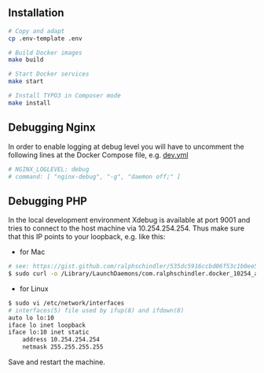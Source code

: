 ## Installation
```bash
# Copy and adapt
cp .env-template .env

# Build Docker images
make build

# Start Docker services
make start

# Install TYPO3 in Composer mode
make install
```

## Debugging Nginx
In order to enable logging at debug level you will have to uncomment the following
lines at the Docker Compose file, e.g. [dev.yml](dev.yml)
```yaml
# NGINX_LOGLEVEL: debug
# command: [ "nginx-debug", "-g", "daemon off;" ]
```

## Debugging PHP
In the local development environment Xdebug is available at port 9001 and tries
to connect to the host machine via 10.254.254.254. Thus make sure that this IP
points to your loopback, e.g. like this:

* for Mac

```bash
# see: https://gist.github.com/ralphschindler/535dc5916ccbd06f53c1b0ee5a868c93
$ sudo curl -o /Library/LaunchDaemons/com.ralphschindler.docker_10254_alias.plist https://gist.githubusercontent.com/ralphschindler/535dc5916ccbd06f53c1b0ee5a868c93/raw/com.ralphschindler.docker_10254_alias.plist
```

* for Linux

```bash
$ sudo vi /etc/network/interfaces
# interfaces(5) file used by ifup(8) and ifdown(8)
auto lo lo:10
iface lo inet loopback
iface lo:10 inet static
    address 10.254.254.254
    netmask 255.255.255.255
```

Save and restart the machine.
